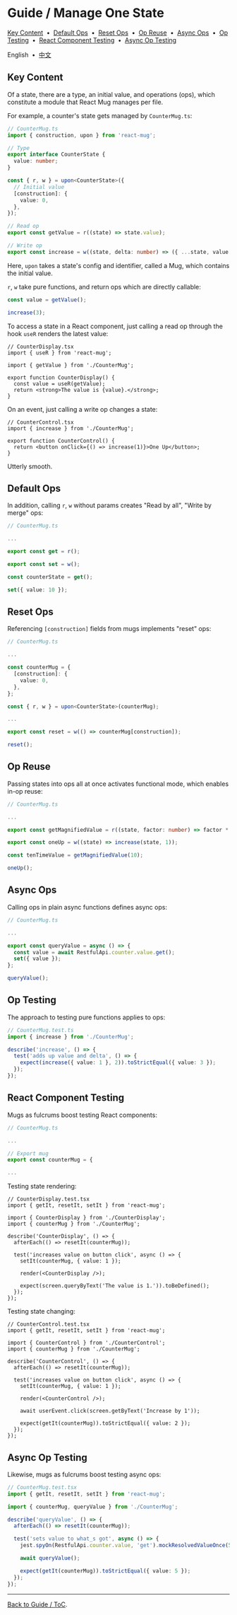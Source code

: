 # Guide / Manage One State

[Key Content](#2adc0d9) &nbsp;•&nbsp; [Default Ops](#6bd7b8b) &nbsp;•&nbsp; [Reset Ops](#1cee2ce) &nbsp;•&nbsp; [Op Reuse](#9446719) &nbsp;•&nbsp; [Async Ops](#3b254c9) &nbsp;•&nbsp; [Op Testing](#09ad009) &nbsp;•&nbsp; [React Component Testing](#ef85503) &nbsp;•&nbsp; [Async Op Testing](#b08049a)

English &nbsp;•&nbsp; [中文](./57934f5.zh-Hans.md)

## <span id="2adc0d9"></span>Key Content

Of a state, there are a type, an initial value, and operations (ops), which constitute a module that React Mug manages per file.

For example, a counter's state gets managed by `CounterMug.ts`:

```ts
// CounterMug.ts
import { construction, upon } from 'react-mug';

// Type
export interface CounterState {
  value: number;
}

const { r, w } = upon<CounterState>({
  // Initial value
  [construction]: {
    value: 0,
  },
});

// Read op
export const getValue = r((state) => state.value);

// Write op
export const increase = w((state, delta: number) => ({ ...state, value: state.value + delta }));
```

Here, `upon` takes a state's config and identifier, called a Mug, which contains the initial value.

`r`, `w` take pure functions, and return ops which are directly callable:

```ts
const value = getValue();

increase(3);
```

To access a state in a React component, just calling a read op through the hook `useR` renders the latest value:

```tsx
// CounterDisplay.tsx
import { useR } from 'react-mug';

import { getValue } from './CounterMug';

export function CounterDisplay() {
  const value = useR(getValue);
  return <strong>The value is {value}.</strong>;
}
```

On an event, just calling a write op changes a state:

```tsx
// CounterControl.tsx
import { increase } from './CounterMug';

export function CounterControl() {
  return <button onClick={() => increase(1)}>One Up</button>;
}
```

Utterly smooth.

## <span id="6bd7b8b"></span>Default Ops

In addition, calling `r`, `w` without params creates "Read by all", "Write by merge" ops:

```ts
// CounterMug.ts

...

export const get = r();

export const set = w();
```

```ts
const counterState = get();

set({ value: 10 });
```

## <span id="1cee2ce"></span>Reset Ops

Referencing `[construction]` fields from mugs implements "reset" ops:

```ts
// CounterMug.ts

...

const counterMug = {
  [construction]: {
    value: 0,
  },
};

const { r, w } = upon<CounterState>(counterMug);

...

export const reset = w(() => counterMug[construction]);
```

```ts
reset();
```

## <span id="9446719"></span>Op Reuse

Passing states into ops all at once activates functional mode, which enables in-op reuse:

```ts
// CounterMug.ts

...

export const getMagnifiedValue = r((state, factor: number) => factor * getValue(state));

export const oneUp = w((state) => increase(state, 1));
```

```ts
const tenTimeValue = getMagnifiedValue(10);

oneUp();
```

## <span id="3b254c9"></span>Async Ops

Calling ops in plain async functions defines async ops:

```ts
// CounterMug.ts

...

export const queryValue = async () => {
  const value = await RestfulApi.counter.value.get();
  set({ value });
};
```

```ts
queryValue();
```

## <span id="09ad009"></span>Op Testing

The approach to testing pure functions applies to ops:

```ts
// CounterMug.test.ts
import { increase } from './CounterMug';

describe('increase', () => {
  test('adds up value and delta', () => {
    expect(increase({ value: 1 }, 2)).toStrictEqual({ value: 3 });
  });
});
```

## <span id="ef85503"></span>React Component Testing

Mugs as fulcrums boost testing React components:

```ts
// CounterMug.ts

...

// Export mug
export const counterMug = {

...
```

Testing state rendering:

```tsx
// CounterDisplay.test.tsx
import { getIt, resetIt, setIt } from 'react-mug';

import { CounterDisplay } from './CounterDisplay';
import { counterMug } from './CounterMug';

describe('CounterDisplay', () => {
  afterEach(() => resetIt(counterMug));

  test('increases value on button click', async () => {
    setIt(counterMug, { value: 1 });

    render(<CounterDisplay />);

    expect(screen.queryByText('The value is 1.')).toBeDefined();
  });
});
```

Testing state changing:

```tsx
// CounterControl.test.tsx
import { getIt, resetIt, setIt } from 'react-mug';

import { CounterControl } from './CounterControl';
import { counterMug } from './CounterMug';

describe('CounterControl', () => {
  afterEach(() => resetIt(counterMug));

  test('increases value on button click', async () => {
    setIt(counterMug, { value: 1 });

    render(<CounterControl />);

    await userEvent.click(screen.getByText('Increase by 1'));

    expect(getIt(counterMug)).toStrictEqual({ value: 2 });
  });
});
```

## <span id="b08049a"></span>Async Op Testing

Likewise, mugs as fulcrums boost testing async ops:

```ts
// CounterMug.test.tsx
import { getIt, resetIt, setIt } from 'react-mug';

import { counterMug, queryValue } from './CounterMug';

describe('queryValue', () => {
  afterEach(() => resetIt(counterMug));

  test('sets value to what_s got', async () => {
    jest.spyOn(RestfulApi.counter.value, 'get').mockResolvedValueOnce(5);

    await queryValue();

    expect(getIt(counterMug)).toStrictEqual({ value: 5 });
  });
});
```

---

[Back to Guide / ToC](./README.md).
